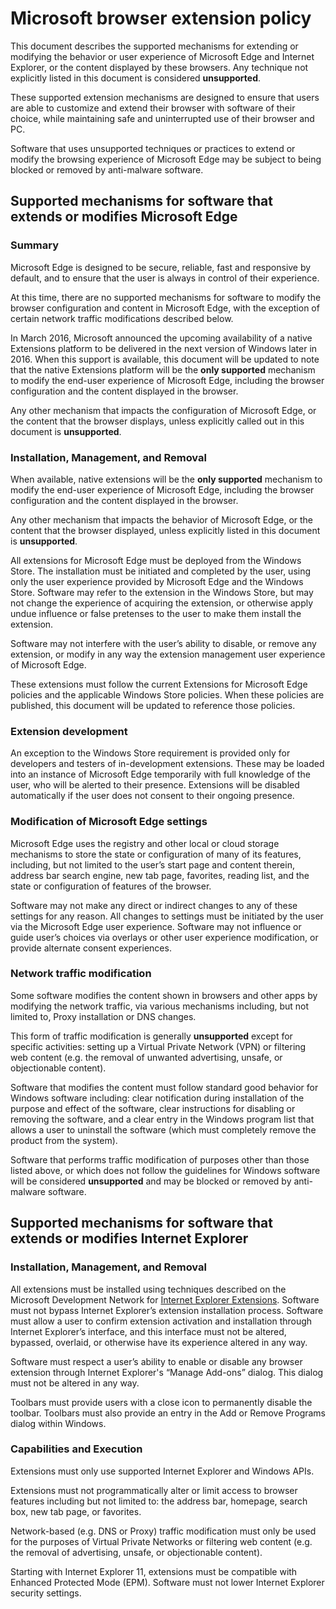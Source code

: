 # Microsoft browser extension policy

This document describes the supported mechanisms for extending or modifying the behavior or user experience of Microsoft Edge and Internet Explorer, or the content displayed by these browsers. Any technique not explicitly listed in this document is considered **unsupported**. 

These supported extension mechanisms are designed to ensure that users are able to customize and extend their browser with software of their choice, while maintaining safe and uninterrupted use of their browser and PC. 

Software that uses unsupported techniques or practices to extend or modify the browsing experience of Microsoft Edge may be subject to being blocked or removed by anti-malware software. 

## Supported mechanisms for software that extends or modifies Microsoft Edge 

### Summary

 Microsoft Edge is designed to be secure, reliable, fast and responsive by default, and to ensure that the user is always in control of their experience.  

At this time, there are no supported mechanisms for software to modify the browser configuration and content in Microsoft Edge, with the exception of certain network traffic modifications described below.  

In March 2016, Microsoft announced the upcoming availability of a native Extensions platform to be delivered in the next version of Windows later in 2016. When this support is available, this document will be updated to note that the native Extensions platform will be the **only supported** mechanism to modify the end-user experience of Microsoft Edge, including the browser configuration and the content displayed in the browser.  

Any other mechanism that impacts the configuration of Microsoft Edge, or the content that the browser displays, unless explicitly called out in this document is **unsupported**.  

### Installation, Management, and Removal

When available, native extensions will be the **only supported** mechanism to modify the end-user experience of Microsoft Edge, including the browser configuration and the content displayed in the browser.  

Any other mechanism that impacts the behavior of Microsoft Edge, or the content that the browser displayed, unless explicitly listed in this document is **unsupported**.  

All extensions for Microsoft Edge must be deployed from the Windows Store. The installation must be initiated and completed by the user, using only the user experience provided by Microsoft Edge and the Windows Store. Software may refer to the extension in the Windows Store, but may not change the experience of acquiring the extension, or otherwise apply undue influence or false pretenses to the user to make them install the extension.  

Software may not interfere with the user’s ability to disable, or remove any extension, or modify in any way the extension management user experience of Microsoft Edge. 

These extensions must follow the current Extensions for Microsoft Edge policies and the applicable Windows Store policies. When these policies are published, this document will be updated to reference those policies. 

### Extension development 

An exception to the Windows Store requirement is provided only for developers and testers of in-development extensions. These may be loaded into an instance of Microsoft Edge temporarily with full knowledge of the user, who will be alerted to their presence. Extensions will be disabled automatically if the user does not consent to their ongoing presence. 

### Modification of Microsoft Edge settings 

Microsoft Edge uses the registry and other local or cloud storage mechanisms to store the state or configuration of many of its features, including, but not limited to the user’s start page and content therein, address bar search engine, new tab page, favorites, reading list, and the state or configuration of features of the browser.  

Software may not make any direct or indirect changes to any of these settings for any reason. All changes to settings must be initiated by the user via the Microsoft Edge user experience. Software may not influence or guide user’s choices via overlays or other user experience modification, or provide alternate consent experiences. 

### Network traffic modification 

Some software modifies the content shown in browsers and other apps by modifying the network traffic, via various mechanisms including, but not limited to, Proxy installation or DNS changes. 

This form of traffic modification is generally **unsupported** except for specific activities: setting up a Virtual Private Network (VPN) or filtering web content (e.g. the removal of unwanted advertising, unsafe, or objectionable content). 

Software that modifies the content must follow standard good behavior for Windows software including: clear notification during installation of the purpose and effect of the software, clear instructions for disabling or removing the software, and a clear entry in the Windows program list that allows a user to uninstall the software (which must completely remove the product from the system).  

Software that performs traffic modification of purposes other than those listed above, or which does not follow the guidelines for Windows software will be considered **unsupported** and may be blocked or removed by anti-malware software.  

## Supported mechanisms for software that extends or modifies Internet Explorer 

### Installation, Management, and Removal 

All extensions must be installed using techniques described on the Microsoft Development Network for [Internet Explorer Extensions](https://msdn.microsoft.com/en-us/library/aa753587). Software must not bypass Internet Explorer’s extension installation process. Software must allow a user to confirm extension activation and installation through Internet Explorer’s interface, and this interface must not be altered, bypassed, overlaid, or otherwise have its experience altered in any way. 

Software must respect a user’s ability to enable or disable any browser extension through Internet Explorer's “Manage Add-ons” dialog. This dialog must not be altered in any way. 

Toolbars must provide users with a close icon to permanently disable the toolbar. Toolbars must also provide an entry in the Add or Remove Programs dialog within Windows. 

### Capabilities and Execution 

Extensions must only use supported Internet Explorer and Windows APIs.  

Extensions must not programmatically alter or limit access to browser features including but not limited to: the address bar, homepage, search box, new tab page, or favorites. 

Network-based (e.g. DNS or Proxy) traffic modification must only be used for the purposes of Virtual Private Networks or filtering web content (e.g. the removal of advertising, unsafe, or objectionable content). 

Starting with Internet Explorer 11, extensions must be compatible with Enhanced Protected Mode (EPM). Software must not lower Internet Explorer security settings. 
